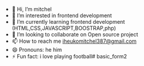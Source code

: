 - 👋 Hi, I’m mitchel
- 👀 I’m interested in frontend development
- 🌱 I’m currently learning frontend development (HTML,CSS,JAVASCRIPT,BOOSTRAP,php)
- 💞 I’m looking to collaborate on Open source project
- 📫 How to reach me iheukomitchel387@gmail.com
- 😄 Pronouns: he him
- ⚡ Fun fact: i love playing football# basic_form2
